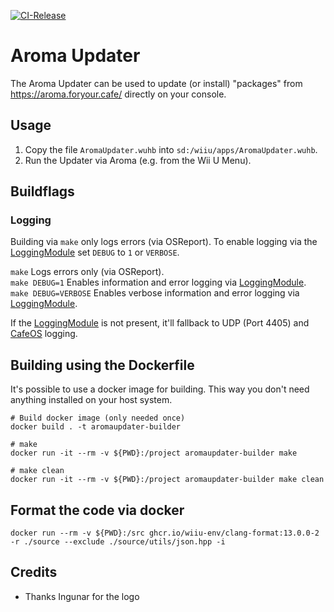 [![CI-Release](https://github.com/wiiu-env/AromaUpdater/actions/workflows/ci.yml/badge.svg)](https://github.com/wiiu-env/AromaUpdater/actions/workflows/ci.yml)

# Aroma Updater

The Aroma Updater can be used to update (or install) "packages" from https://aroma.foryour.cafe/ directly on your console. 

## Usage

1. Copy the file `AromaUpdater.wuhb` into `sd:/wiiu/apps/AromaUpdater.wuhb`.
2. Run the Updater via Aroma (e.g. from the Wii U Menu).

## Buildflags

### Logging
Building via `make` only logs errors (via OSReport). To enable logging via the [LoggingModule](https://github.com/wiiu-env/LoggingModule) set `DEBUG` to `1` or `VERBOSE`.

`make` Logs errors only (via OSReport).  
`make DEBUG=1` Enables information and error logging via [LoggingModule](https://github.com/wiiu-env/LoggingModule).  
`make DEBUG=VERBOSE` Enables verbose information and error logging via [LoggingModule](https://github.com/wiiu-env/LoggingModule).

If the [LoggingModule](https://github.com/wiiu-env/LoggingModule) is not present, it'll fallback to UDP (Port 4405) and [CafeOS](https://github.com/wiiu-env/USBSerialLoggingModule) logging.

## Building using the Dockerfile

It's possible to use a docker image for building. This way you don't need anything installed on your host system.

```
# Build docker image (only needed once)
docker build . -t aromaupdater-builder

# make 
docker run -it --rm -v ${PWD}:/project aromaupdater-builder make

# make clean
docker run -it --rm -v ${PWD}:/project aromaupdater-builder make clean
```

## Format the code via docker

`docker run --rm -v ${PWD}:/src ghcr.io/wiiu-env/clang-format:13.0.0-2 -r ./source --exclude ./source/utils/json.hpp -i`

## Credits

- Thanks Ingunar for the logo